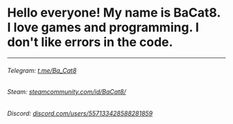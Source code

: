 # Hello everyone! My name is BaCat8. I love games and programming. I don't like errors in the code.
***
###### Telegram: [t.me/Ba_Cat8](https://t.me/Ba_Cat8)
###### Steam: [steamcommunity.com/id/BaCat8/](https://steamcommunity.com/id/BaCat8/)
###### Discord: [discord.com/users/557133428588281859](https://discord.com/users/557133428588281859)
